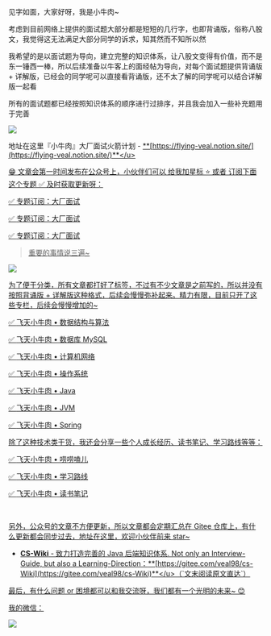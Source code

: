 见字如面，大家好呀，我是小牛肉~

考虑到目前网络上提供的面试题大部分都是短短的几行字，也即背诵版，俗称八股文，我觉得这无法满足大部分同学的诉求，知其然而不知所以然

我希望的是以面试题为导向，建立完整的知识体系，让八股文变得有价值，而不是东一锤西一棒，所以后续准备以牛客上的面经帖为导向，对每个面试题提供背诵版 + 详解版，已经会的同学呢可以直接看背诵版，还不太了解的同学呢可以结合详解版一起看

所有的面试题都已经按照知识体系的顺序进行过排序，并且我会加入一些补充题用于完善

![](https://cs-wiki.oss-cn-shanghai.aliyuncs.com/img/20220417174755.png)

地址在这里『小牛肉』大厂面试火箭计划 - <u>**[https://flying-veal.notion.site/](https://flying-veal.notion.site/)**</u>

😁 文章会第一时间发布在公众号上，小伙伴们可以 给我加星标 ⭐ 或者 订阅下面这个专题 ✅ 及时获取更新呀：

✅ [专题订阅：大厂面试](https://mp.weixin.qq.com/mp/appmsgalbum?__biz=MzI0NDc3ODE5OQ==&action=getalbum&album_id=2153190488940642309&scene=21#wechat_redirect)

✅ [专题订阅：大厂面试](https://mp.weixin.qq.com/mp/appmsgalbum?__biz=MzI0NDc3ODE5OQ==&action=getalbum&album_id=2153190488940642309&scene=21#wechat_redirect)

✅ [专题订阅：大厂面试](https://mp.weixin.qq.com/mp/appmsgalbum?__biz=MzI0NDc3ODE5OQ==&action=getalbum&album_id=2153190488940642309&scene=21#wechat_redirect)

> 重要的事情说三遍~

![](https://cs-wiki.oss-cn-shanghai.aliyuncs.com/img/20220417174830.png)

为了便于分类，所有文章都打好了标签，不过有不少文章是之前写的，所以并没有按照背诵版 + 详解版这种格式，后续会慢慢弥补起来。精力有限，目前只开了这些专栏，后续会慢慢增加的~

✅ [飞天小牛肉 • 数据结构与算法](https://mp.weixin.qq.com/mp/appmsgalbum?__biz=MzI0NDc3ODE5OQ==&action=getalbum&album_id=2318194124430360576#wechat_redirect)

✅ [飞天小牛肉 • 数据库 MySQL](https://mp.weixin.qq.com/mp/appmsgalbum?__biz=MzI0NDc3ODE5OQ==&action=getalbum&album_id=1902511485696720897#wechat_redirect)

✅ [飞天小牛肉 • 计算机网络](https://mp.weixin.qq.com/mp/appmsgalbum?__biz=MzI0NDc3ODE5OQ==&action=getalbum&album_id=1677418448106143748#wechat_redirect)

✅ [飞天小牛肉 • 操作系统](https://mp.weixin.qq.com/mp/appmsgalbum?__biz=MzI0NDc3ODE5OQ==&action=getalbum&album_id=1744110160169517058#wechat_redirect)

✅ [飞天小牛肉 • Java](https://mp.weixin.qq.com/mp/appmsgalbum?__biz=MzI0NDc3ODE5OQ==&action=getalbum&album_id=1683346627601743872#wechat_redirect)

✅ [飞天小牛肉 • JVM](https://mp.weixin.qq.com/mp/appmsgalbum?__biz=MzI0NDc3ODE5OQ==&action=getalbum&album_id=2270527999236308993#wechat_redirect)

✅ [飞天小牛肉 • Spring](https://mp.weixin.qq.com/mp/appmsgalbum?__biz=MzI0NDc3ODE5OQ==&action=getalbum&album_id=2265888615190953985#wechat_redirect)

除了这种技术类干货，我还会分享一些个人成长经历、读书笔记、学习路线等等：

✅ [飞天小牛肉 • 唠唠嗑儿](https://mp.weixin.qq.com/mp/appmsgalbum?__biz=MzI0NDc3ODE5OQ==&action=getalbum&album_id=2047205191791312904&scene=21#wechat_redirect)

✅ [飞天小牛肉 • 学习路线](https://mp.weixin.qq.com/mp/appmsgalbum?__biz=MzI0NDc3ODE5OQ==&action=getalbum&album_id=2170674001407279105#wechat_redirect)

✅ [飞天小牛肉 • 读书笔记](https://mp.weixin.qq.com/mp/appmsgalbum?__biz=MzI0NDc3ODE5OQ==&action=getalbum&album_id=1838645851611578376#wechat_redirect)

<br>

另外，公众号的文章不方便更新，所以文章都会定期汇总在 Gitee 仓库上，有什么更新都会同步过去，地址在这里，欢迎小伙伴前来 star~

- **CS-Wiki** - 致力打造完善的 Java 后端知识体系. Not only an Interview-Guide, but also a Learning-Direction：<u>**[https://gitee.com/veal98/cs-Wiki](https://gitee.com/veal98/cs-Wiki)**</u>（`文末阅读原文直达`）

最后，有什么问题 or 困境都可以和我交流呀，我们都有一个光明的未来~ 😊

我的微信：

<img src="https://cs-wiki.oss-cn-shanghai.aliyuncs.com/img/20220417220527.png"  />